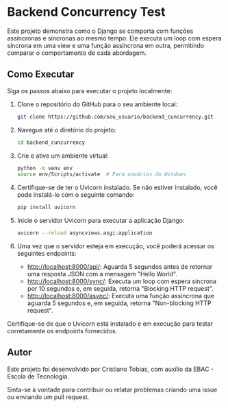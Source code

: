 # Backend Concurrency Test

Este projeto demonstra como o Django se comporta com funções assíncronas e síncronas ao mesmo tempo. Ele executa um loop com espera síncrona em uma view e uma função assíncrona em outra, permitindo comparar o comportamento de cada abordagem.

## Como Executar

Siga os passos abaixo para executar o projeto localmente:

1. Clone o repositório do GitHub para o seu ambiente local:
    ```bash
    git clone https://github.com/seu_usuario/backend_cuncurrency.git
    ```

2. Navegue até o diretório do projeto:
    ```bash
    cd backend_cuncurrency
    ```

3. Crie e ative um ambiente virtual:
    ```bash
    python -m venv env
    source env/Scripts/activate  # Para usuários do Windows
    ```
4. Certifique-se de ter o Uvicorn instalado. Se não estiver instalado, você pode instalá-lo com o seguinte comando:
    ```bash
    pip install uvicorn
    ```

5. Inicie o servidor Uvicorn para executar a aplicação Django:
    ```bash
    uvicorn --reload asyncviews.asgi:application
    ```

6. Uma vez que o servidor esteja em execução, você poderá acessar os seguintes endpoints:
    - [http://localhost:8000/api/](http://localhost:8000/api/): Aguarda 5 segundos antes de retornar uma resposta JSON com a mensagem "Hello World".
    - [http://localhost:8000/sync/](http://localhost:8000/sync/): Executa um loop com espera síncrona por 10 segundos e, em seguida, retorna "Blocking HTTP request".
    - [http://localhost:8000/async/](http://localhost:8000/async/): Executa uma função assíncrona que aguarda 5 segundos e, em seguida, retorna "Non-blocking HTTP request".

Certifique-se de que o Uvicorn está instalado e em execução para testar corretamente os endpoints fornecidos.

## Autor

Este projeto foi desenvolvido por Cristiano Tobias, com auxílio da EBAC - Escola de Tecnologia.

Sinta-se à vontade para contribuir ou relatar problemas criando uma issue ou enviando um pull request.
